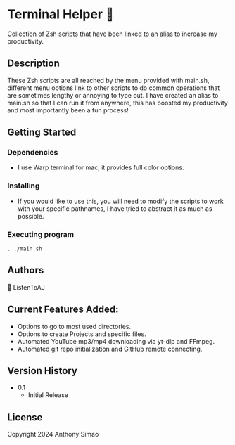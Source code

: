 # Terminal Helper :speedboat:

Collection of Zsh scripts that have been linked to an alias to increase my productivity.

## Description

These Zsh scripts are all reached by the menu provided with main.sh, different menu options link to other scripts to do common operations that are sometimes lengthy or annoying to type out.  I have created an alias to main.sh so that I can run it from anywhere, this has boosted my productivity and most importantly been a fun process!

## Getting Started

### Dependencies

* I use Warp terminal for mac, it provides full color options.

### Installing

* If you would like to use this, you will need to modify the scripts to work with your specific pathnames, I have tried to abstract it as much as possible.

### Executing program

```
. ./main.sh
```

## Authors

:key: ListenToAJ

## Current Features Added:

* Options to go to most used directories.
* Options to create Projects and specific files.
* Automated YouTube mp3/mp4 downloading via yt-dlp and FFmpeg.
* Automated git repo initialization and GitHub remote connecting.


## Version History

* 0.1
    * Initial Release

## License

Copyright 2024 Anthony Simao